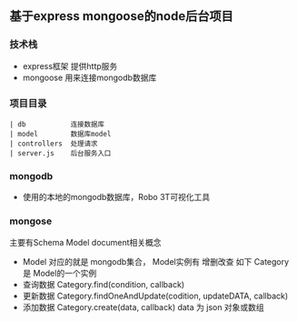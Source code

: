 ## 基于express mongoose的node后台项目

### 技术栈

- express框架  提供http服务
- mongoose 用来连接mongodb数据库

### 项目目录

    | db           连接数据库
    | model        数据库model
    | controllers  处理请求
    | server.js    后台服务入口
      
### mongodb

  - 使用的本地的mongodb数据库，Robo 3T可视化工具

### mongose 

主要有Schema Model document相关概念  
- Model 对应的就是 mongodb集合， Model实例有 增删改查  如下 Category是 Model的一个实例
- 查询数据 Category.find(condition, callback)
- 更新数据 Category.findOneAndUpdate(codition, updateDATA, callback)
- 添加数据 Category.create(data, callback)  data 为 json 对象或数组
